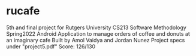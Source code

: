 # rucafe
5th and final project for Rutgers University CS213 Software Methodology Spring2022
Android Application to manage orders of coffee and donuts at an imaginary cafe
Built by Amol Vaidya and Jordan Nunez
Project specs under "project5.pdf"
Score: 126/130
